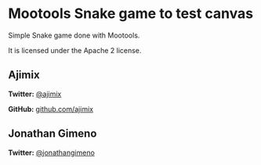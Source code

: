 # Mootools Snake game to test canvas

Simple Snake game done with Mootools.

It is licensed under the Apache 2 license.

## Ajimix
**Twitter:** [@ajimix](http://twitter.com/ajimix)

**GitHub:** [github.com/ajimix](https://github.com/ajimix)

## Jonathan Gimeno
**Twitter:** [@jonathangimeno](http://twitter.com/jonathangimeno)